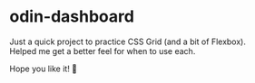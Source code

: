# odin-dashboard

Just a quick project to practice CSS Grid (and a bit of Flexbox).  
Helped me get a better feel for when to use each.  

Hope you like it! 🤞
